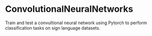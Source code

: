 # ConvolutionalNeuralNetworks

Train and test a convultional neural network using Pytorch to perform classification tasks on sign language datasets.
